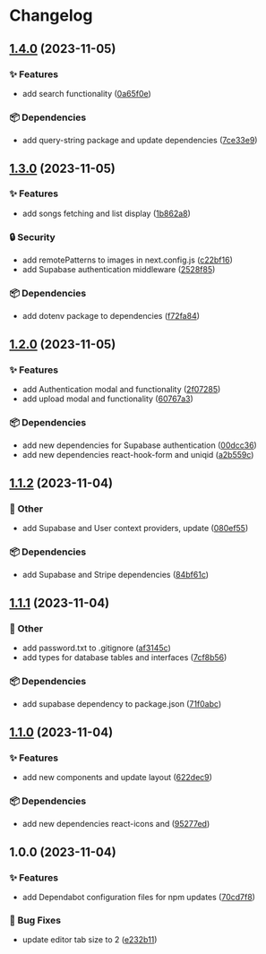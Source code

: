 # Changelog

## [1.4.0](https://github.com/TheoEwzZer/SpotifyClone/compare/v1.3.0...v1.4.0) (2023-11-05)


### ✨ Features

* add search functionality ([0a65f0e](https://github.com/TheoEwzZer/SpotifyClone/commit/0a65f0ef239a13cdac27fe7a1a84e847ce0a61c9))


### 📦 Dependencies

* add query-string package and update dependencies ([7ce33e9](https://github.com/TheoEwzZer/SpotifyClone/commit/7ce33e9cc71fb6b45d6d9b397613bb3be2203c0e))

## [1.3.0](https://github.com/TheoEwzZer/SpotifyClone/compare/v1.2.0...v1.3.0) (2023-11-05)


### ✨ Features

* add songs fetching and list display ([1b862a8](https://github.com/TheoEwzZer/SpotifyClone/commit/1b862a80045c5dd0706b1957c5d2b8f5b90c3d45))


### 🔒️ Security

* add remotePatterns to images in next.config.js ([c22bf16](https://github.com/TheoEwzZer/SpotifyClone/commit/c22bf1637328f11c3ea577c4aa1de0c611cbd5c5))
* add Supabase authentication middleware ([2528f85](https://github.com/TheoEwzZer/SpotifyClone/commit/2528f8535c3e47fe6b48a6717b28f3344b4adfb6))


### 📦 Dependencies

* add dotenv package to dependencies ([f72fa84](https://github.com/TheoEwzZer/SpotifyClone/commit/f72fa84eae14478e4cc78a39584d5d0c55856488))

## [1.2.0](https://github.com/TheoEwzZer/SpotifyClone/compare/v1.1.2...v1.2.0) (2023-11-05)


### ✨ Features

* add Authentication modal and functionality ([2f07285](https://github.com/TheoEwzZer/SpotifyClone/commit/2f072859e5573aa16ed543a07a7e6fb93a60a975))
* add upload modal and functionality ([60767a3](https://github.com/TheoEwzZer/SpotifyClone/commit/60767a3a277c45d392e6b0ca1e2fa427f1cbc430))


### 📦 Dependencies

* add new dependencies for Supabase authentication ([00dcc36](https://github.com/TheoEwzZer/SpotifyClone/commit/00dcc368acf79f604dd82543e79709662be91763))
* add new dependencies react-hook-form and uniqid ([a2b559c](https://github.com/TheoEwzZer/SpotifyClone/commit/a2b559cc56b608f356383142a44da37cebfb31c3))

## [1.1.2](https://github.com/TheoEwzZer/SpotifyClone/compare/v1.1.1...v1.1.2) (2023-11-04)


### 🔧 Other

* add Supabase and User context providers, update ([080ef55](https://github.com/TheoEwzZer/SpotifyClone/commit/080ef55c537bcb382e0a837e7d23ebda3d6ca82c))


### 📦 Dependencies

* add Supabase and Stripe dependencies ([84bf61c](https://github.com/TheoEwzZer/SpotifyClone/commit/84bf61cbd1ecd70247afc5f95ef6f3be4419be91))

## [1.1.1](https://github.com/TheoEwzZer/SpotifyClone/compare/v1.1.0...v1.1.1) (2023-11-04)


### 🔧 Other

* add password.txt to .gitignore ([af3145c](https://github.com/TheoEwzZer/SpotifyClone/commit/af3145ca33f8fcce6d39384d179a972c3ba5e53a))
* add types for database tables and interfaces ([7cf8b56](https://github.com/TheoEwzZer/SpotifyClone/commit/7cf8b5658e36dfbc0962554b221b7ed3a331759c))


### 📦 Dependencies

* add supabase dependency to package.json ([71f0abc](https://github.com/TheoEwzZer/SpotifyClone/commit/71f0abc488157aff2dbb68626ab150f825787357))

## [1.1.0](https://github.com/TheoEwzZer/SpotifyClone/compare/v1.0.0...v1.1.0) (2023-11-04)


### ✨ Features

* add new components and update layout ([622dec9](https://github.com/TheoEwzZer/SpotifyClone/commit/622dec9b4ee2c6326339e93cb1e4e08ddf06934e))


### 📦 Dependencies

* add new dependencies react-icons and ([95277ed](https://github.com/TheoEwzZer/SpotifyClone/commit/95277ed9e348cf2a1bd16e4bd717e62499a10121))

## 1.0.0 (2023-11-04)


### ✨ Features

* add Dependabot configuration files for npm updates ([70cd7f8](https://github.com/TheoEwzZer/SpotifyClone/commit/70cd7f8e940da07a124ba5b3899832ebde45c371))


### 🐛 Bug Fixes

* update editor tab size to 2 ([e232b11](https://github.com/TheoEwzZer/SpotifyClone/commit/e232b1124348485f12ad30128dccdf0a7912e3ad))
